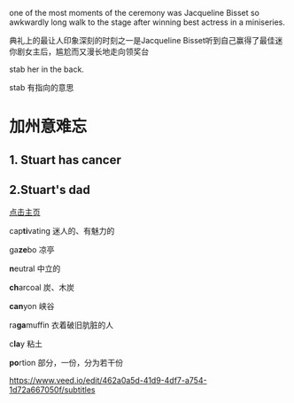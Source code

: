 one of the most  moments of the ceremony was Jacqueline Bisset so awkwardly long walk to the stage after winning best actress in a miniseries.

典礼上的最让人印象深刻的时刻之一是Jacqueline Bisset听到自己赢得了最佳迷你剧女主后，尴尬而又漫长地走向领奖台

stab her in the back.

stab 有指向的意思

# 加州意难忘

## 1. Stuart has cancer

## 2.Stuart's dad

[点击主页](https://www.bilibili.com)

cap**ti**vating  迷人的、有魅力的

ga**ze**bo 凉亭

**n**eutral 中立的

**ch**arcoal 炭、木炭

**can**yon 峡谷

ra**ga**muffin 衣着破旧肮脏的人

c**la**y 粘土

**po**rtion 部分，一份，分为若干份



https://www.veed.io/edit/462a0a5d-41d9-4df7-a754-1d72a667050f/subtitles